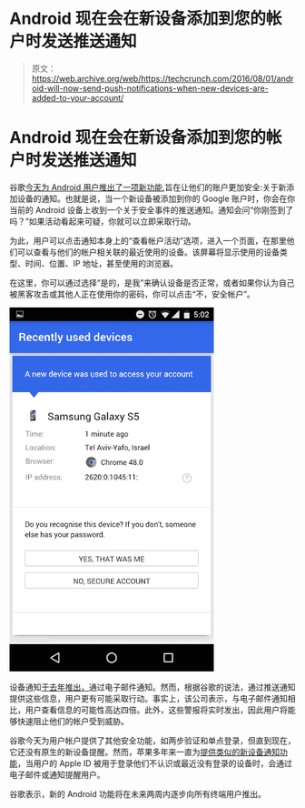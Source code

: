 # Android 现在会在新设备添加到您的帐户时发送推送通知 

> 原文：<https://web.archive.org/web/https://techcrunch.com/2016/08/01/android-will-now-send-push-notifications-when-new-devices-are-added-to-your-account/>

# Android 现在会在新设备添加到您的帐户时发送推送通知

谷歌[今天为 Android 用户推出了一项新功能](https://web.archive.org/web/20221007170826/http://googleappsupdates.blogspot.com/2016/08/notifying-android-users-natively-when.html),旨在让他们的账户更加安全:关于新添加设备的通知。也就是说，当一个新设备被添加到你的 Google 账户时，你会在你当前的 Android 设备上收到一个关于安全事件的推送通知。通知会问“你刚签到了吗？”如果活动看起来可疑，你就可以立即采取行动。

为此，用户可以点击通知本身上的“查看帐户活动”选项，进入一个页面，在那里他们可以查看与他们的帐户相关联的最近使用的设备。该屏幕将显示使用的设备类型、时间、位置、IP 地址，甚至使用的浏览器。

在这里，你可以通过选择“是的，是我”来确认设备是否正常，或者如果你认为自己被黑客攻击或其他人正在使用你的密码，你可以点击“不，安全帐户”。

![image02](img/b52a98ebc7003cfacf189f4fb5350e87.png)

设备通知[于去年推出，](https://web.archive.org/web/20221007170826/http://googlesystem.blogspot.com/2015/05/google-sends-email-notifications-for.html)通过电子邮件通知。然而，根据谷歌的说法，通过推送通知提供这些信息，用户更有可能采取行动。事实上，该公司表示，与电子邮件通知相比，用户查看信息的可能性高达四倍。此外，这些警报将实时发出，因此用户将能够快速阻止他们的帐户受到威胁。

谷歌今天为用户帐户提供了其他安全功能，如两步验证和单点登录，但直到现在，它还没有原生的新设备提醒。然而，苹果多年来一直为[提供类似的新设备通知功能](https://web.archive.org/web/20221007170826/https://support.apple.com/en-us/HT204145)，当用户的 Apple ID 被用于登录他们不认识或最近没有登录的设备时，会通过电子邮件或通知提醒用户。

谷歌表示，新的 Android 功能将在未来两周内逐步向所有终端用户推出。